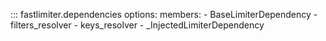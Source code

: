 
::: fastlimiter.dependencies
    options:
        members:
            - BaseLimiterDependency
            - filters_resolver
            - keys_resolver
            - _InjectedLimiterDependency